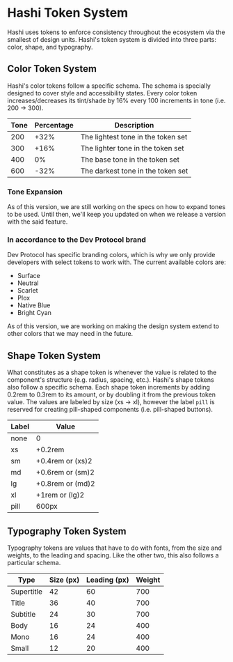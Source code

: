 # Hashi Token System
Hashi uses tokens to enforce consistency throughout the ecosystem via the smallest of design units. Hashi's token system
is divided into three parts: color, shape, and typography.

## Color Token System
Hashi's color tokens follow a specific schema. The schema is specially designed to cover style and accessibility states.
Every color token increases/decreases its tint/shade by 16% every 100 increments in tone (i.e. 200 → 300).

| Tone | Percentage | Description                        |
|------|------------|------------------------------------|
| 200  | +32%       | The lightest tone in the token set |
| 300  | +16%       | The lighter tone in the token set  |
| 400  | 0%         | The base tone in the token set     |
| 600  | -32%       | The darkest tone in the token set  |

### Tone Expansion
As of this version, we are still working on the specs on how to expand tones to be used. Until then, we'll keep you
updated on when we release a version with the said feature.

### In accordance to the Dev Protocol brand
Dev Protocol has specific branding colors, which is why we only provide developers with select tokens to work with. The
current available colors are:

- Surface
- Neutral
- Scarlet
- Plox
- Native Blue
- Bright Cyan

As of this version, we are working on making the design system extend to other colors that we may need in the future.

## Shape Token System
What constitutes as a shape token is whenever the value is related to the component's structure (e.g. radius, spacing,
etc.). Hashi's shape tokens also follow a specific schema. Each shape token increments by adding 0.2rem to 0.3rem to its
amount, or by doubling it from the previous token value. The values are labeled by size (xs → xl), however the
label `pill` is reserved for creating pill-shaped components (i.e. pill-shaped buttons).

| Label | Value            |
|-------|------------------|
| none  | 0                |
| xs    | +0.2rem          |
| sm    | +0.4rem or (xs)2 |
| md    | +0.6rem or (sm)2 |
| lg    | +0.8rem or (md)2 |
| xl    | +1rem or (lg)2   |
| pill  | 600px            |

## Typography Token System
Typography tokens are values that have to do with fonts, from the size and weights, to the leading and spacing. Like the
other two, this also follows a particular schema.

| Type       | Size (px) | Leading (px) | Weight |
|------------|-----------|--------------|--------|
| Supertitle | 42        | 60           | 700    |
| Title      | 36        | 40           | 700    |
| Subtitle   | 24        | 30           | 700    |
| Body       | 16        | 24           | 400    |
| Mono       | 16        | 24           | 400    |
| Small      | 12        | 20           | 400    |